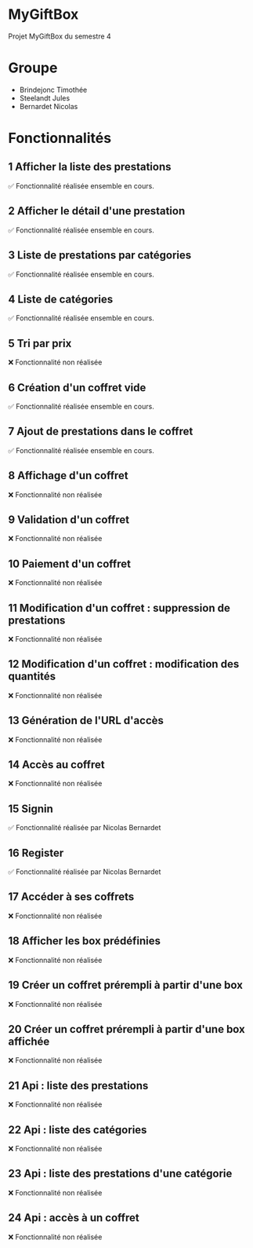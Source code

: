 # MyGiftBox
Projet MyGiftBox du semestre 4

# Groupe
- Brindejonc Timothée
- Steelandt Jules
- Bernardet Nicolas


# Fonctionnalités
## 1 Afficher la liste des prestations
✅ Fonctionnalité réalisée ensemble en cours.
## 2 Afficher le détail d'une prestation
✅ Fonctionnalité réalisée ensemble en cours.
## 3 Liste de prestations par catégories
✅ Fonctionnalité réalisée ensemble en cours.
## 4 Liste de catégories
✅ Fonctionnalité réalisée ensemble en cours.
## 5 Tri par prix
❌ Fonctionnalité non réalisée
## 6 Création d'un coffret vide
✅ Fonctionnalité réalisée ensemble en cours.
## 7 Ajout de prestations dans le coffret
✅ Fonctionnalité réalisée ensemble en cours.
## 8 Affichage d'un coffret
❌ Fonctionnalité non réalisée
## 9 Validation d'un coffret
❌ Fonctionnalité non réalisée
## 10 Paiement d'un coffret
❌ Fonctionnalité non réalisée
## 11 Modification d'un coffret : suppression de prestations
❌ Fonctionnalité non réalisée
## 12 Modification d'un coffret : modification des quantités
❌ Fonctionnalité non réalisée
## 13 Génération de l'URL d'accès
❌ Fonctionnalité non réalisée
## 14 Accès au coffret
❌ Fonctionnalité non réalisée
## 15 Signin
✅ Fonctionnalité réalisée par Nicolas Bernardet
## 16 Register
✅ Fonctionnalité réalisée par Nicolas Bernardet
## 17 Accéder à ses coffrets
❌ Fonctionnalité non réalisée
## 18 Afficher les box prédéfinies
❌ Fonctionnalité non réalisée
## 19 Créer un coffret prérempli à partir d'une box
❌ Fonctionnalité non réalisée
## 20 Créer un coffret prérempli à partir d'une box affichée
❌ Fonctionnalité non réalisée
## 21 Api : liste des prestations
❌ Fonctionnalité non réalisée
## 22 Api : liste des catégories
❌ Fonctionnalité non réalisée
## 23 Api : liste des prestations d'une catégorie
❌ Fonctionnalité non réalisée
## 24 Api : accès à un coffret
❌ Fonctionnalité non réalisée